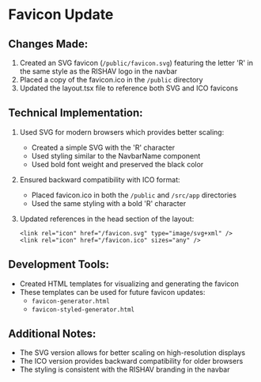 # Favicon Update

## Changes Made:

1. Created an SVG favicon (`/public/favicon.svg`) featuring the letter 'R' in the same style as the RISHAV logo in the navbar
2. Placed a copy of the favicon.ico in the `/public` directory
3. Updated the layout.tsx file to reference both SVG and ICO favicons

## Technical Implementation:

1. Used SVG for modern browsers which provides better scaling:
   - Created a simple SVG with the 'R' character
   - Used styling similar to the NavbarName component
   - Used bold font weight and preserved the black color

2. Ensured backward compatibility with ICO format:
   - Placed favicon.ico in both the `/public` and `/src/app` directories
   - Used the same styling with a bold 'R' character

3. Updated references in the head section of the layout:
   ```tsx
   <link rel="icon" href="/favicon.svg" type="image/svg+xml" />
   <link rel="icon" href="/favicon.ico" sizes="any" />
   ```

## Development Tools:
- Created HTML templates for visualizing and generating the favicon
- These templates can be used for future favicon updates:
  - `favicon-generator.html`
  - `favicon-styled-generator.html`

## Additional Notes:
- The SVG version allows for better scaling on high-resolution displays
- The ICO version provides backward compatibility for older browsers
- The styling is consistent with the RISHAV branding in the navbar
